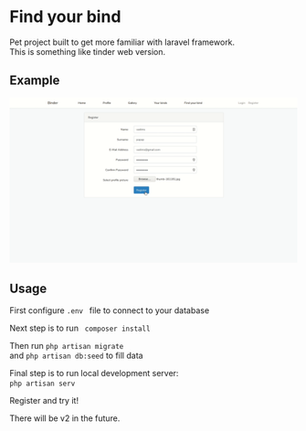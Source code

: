 # Find your bind

Pet project built to get more familiar with laravel framework.<br>
This is something like tinder web version.

## Example

![](binder.gif)


## Usage

First configure ``.env `` file to connect to your database<br>

Next step is to run `` composer install`` <br>

Then run ``php artisan migrate`` <br> and
``php artisan db:seed`` to fill data

Final step is to run local development server: <br>
``php artisan serv``

Register and try it! <br>

There will be v2 in the future.







